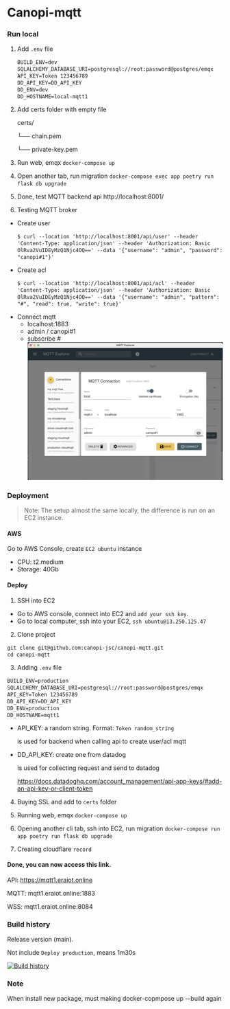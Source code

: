 # Canopi-mqtt

### Run local

1. Add `.env` file

   ```
   BUILD_ENV=dev
   SQLALCHEMY_DATABASE_URI=postgresql://root:password@postgres/emqx
   API_KEY=Token 123456789
   DD_API_KEY=DD_API_KEY
   DD_ENV=dev
   DD_HOSTNAME=local-mqtt1
   ```

2. Add certs folder with empty file

   certs/

   └── chain.pem

   └── private-key.pem

3. Run web, emqx `docker-compose up`

4. Open another tab, run migration `docker-compose exec app poetry run flask db upgrade`

5. Done, test MQTT backend api http://localhost:8001/

6. Testing MQTT broker

- Create user
  ```
  $ curl --location 'http://localhost:8001/api/user' --header 'Content-Type: application/json' --header 'Authorization: Basic OlRva2VuIDEyMzQ1Njc4OQ==' --data '{"username": "admin", "password": "canopi#1"}'
  ```
- Create acl
  ```
  $ curl --location 'http://localhost:8001/api/acl' --header 'Content-Type: application/json' --header 'Authorization: Basic OlRva2VuIDEyMzQ1Njc4OQ==' --data '{"username": "admin", "pattern": "#", "read": true, "write": true}'
  ```
- Connect mqtt
  - localhost:1883
  - admin / canopi#1
  - subscribe #
    ![Alt text](mqtt-connect.png)

### Deployment

> Note: The setup almost the same locally, the difference is run on an EC2 instance.

#### AWS

Go to AWS Console, create `EC2 ubuntu` instance

- CPU: t2.medium
- Storage: 40Gb

#### Deploy

1. SSH into EC2

- Go to AWS console, connect into EC2 and `add your ssh key`.
- Go to local computer, ssh into your EC2, `ssh ubuntu@13.250.125.47`

2. Clone project

```
git clone git@github.com:canopi-jsc/canopi-mqtt.git
cd canopi-mqtt
```

3. Adding `.env` file

```
BUILD_ENV=production
SQLALCHEMY_DATABASE_URI=postgresql://root:password@postgres/emqx
API_KEY=Token 123456789
DD_API_KEY=DD_API_KEY
DD_ENV=production
DD_HOSTNAME=mqtt1
```

- API_KEY: a random string. Format: `Token random_string`

  is used for backend when calling api to create user/acl mqtt

- DD_API_KEY: create one from datadog

  is used for collecting request and send to datadog

  https://docs.datadoghq.com/account_management/api-app-keys/#add-an-api-key-or-client-token

4. Buying SSL and add to `certs` folder

5. Running web, emqx `docker-compose up`

6. Opening another cli tab, ssh into EC2, run migration
   `docker-compose run app poetry run flask db upgrade`

7. Creating cloudflare `record`

#### Done, you can now access this link.

API: https://mqtt1.eraiot.online

MQTT: mqtt1.eraiot.online:1883

WSS: mqtt1.eraiot.online:8084

### Build history

Release version (main).

Not include `Deploy production`, means 1m30s

[![Build history](https://buildstats.info/github/chart/eoh-jsc/era-mqtt?branch=main&&buildCount=30)](https://github.com/eoh-jsc/era-mqtt/actions)

### Note

When install new package, must making docker-copmpose up --build again

